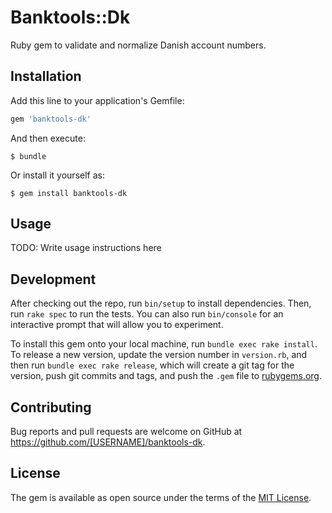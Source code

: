 # Banktools::Dk

Ruby gem to validate and normalize Danish account numbers.

## Installation

Add this line to your application's Gemfile:

```ruby
gem 'banktools-dk'
```

And then execute:

    $ bundle

Or install it yourself as:

    $ gem install banktools-dk

## Usage

TODO: Write usage instructions here

## Development

After checking out the repo, run `bin/setup` to install dependencies. Then, run `rake spec` to run the tests. You can also run `bin/console` for an interactive prompt that will allow you to experiment.

To install this gem onto your local machine, run `bundle exec rake install`. To release a new version, update the version number in `version.rb`, and then run `bundle exec rake release`, which will create a git tag for the version, push git commits and tags, and push the `.gem` file to [rubygems.org](https://rubygems.org).

## Contributing

Bug reports and pull requests are welcome on GitHub at https://github.com/[USERNAME]/banktools-dk.


## License

The gem is available as open source under the terms of the [MIT License](http://opensource.org/licenses/MIT).
